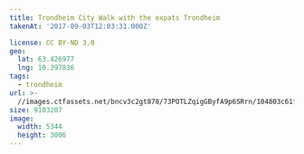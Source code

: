 ```yaml
---
title: Trondheim City Walk with the expats Trondheim
takenAt: '2017-09-03T12:03:31.000Z'

license: CC BY-ND 3.0
geo:
  lat: 63.426977
  lng: 10.397836
tags:
  - trondheim
url: >-
  //images.ctfassets.net/bncv3c2gt878/73POTLZqigGByfA9p6SRrn/104803c61fc030140f6da613859f7156/trondheim-city-walk-with-the-expats-trondheim_36820181016_o
size: 9103207
image:
  width: 5344
  height: 3006
---
```

